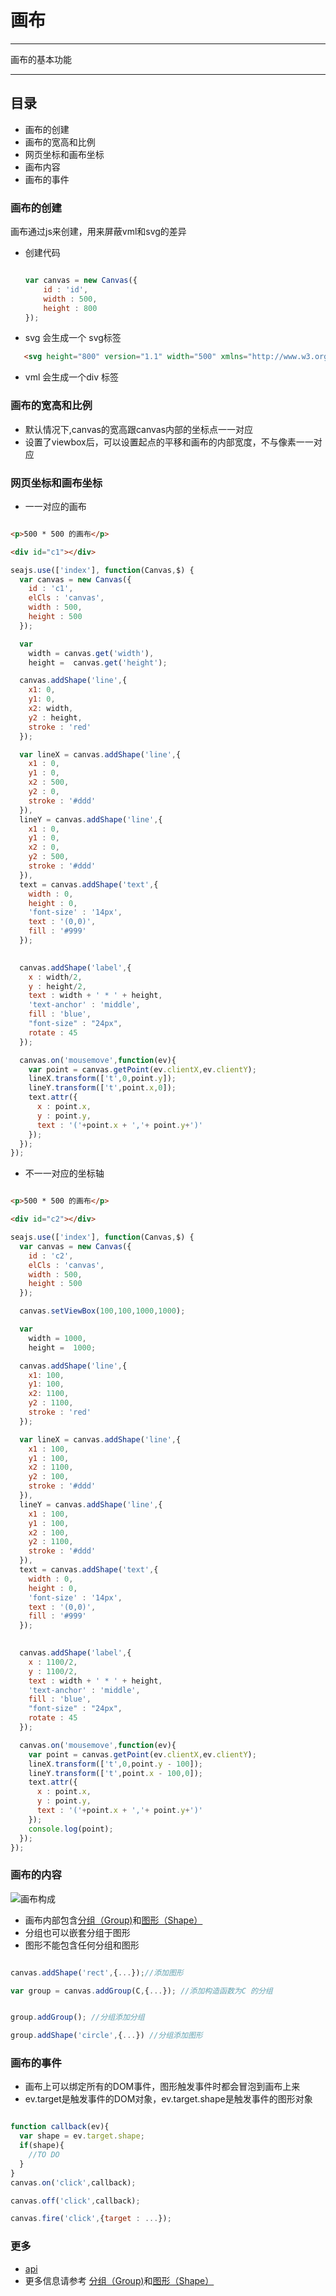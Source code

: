 # 画布

----

画布的基本功能

----

<style>
  
  .canvas{
    border : 1px solid #ededed;
  }
</style>

## 目录

 * 画布的创建
 * 画布的宽高和比例
 * 网页坐标和画布坐标
 * 画布内容
 * 画布的事件

### 画布的创建

 画布通过js来创建，用来屏蔽vml和svg的差异

 * 创建代码

    ```js

    var canvas = new Canvas({
        id : 'id',
        width : 500,
        height : 800
    });
    ```
 
 * svg 会生成一个 svg标签

 ```html 
    <svg height="800" version="1.1" width="500" xmlns="http://www.w3.org/2000/svg" style="overflow: hidden; position: relative;"></svg>
 ```

 * vml 会生成一个div 标签


### 画布的宽高和比例

 * 默认情况下,canvas的宽高跟canvas内部的坐标点一一对应
 * 设置了viewbox后，可以设置起点的平移和画布的内部宽度，不与像素一一对应

### 网页坐标和画布坐标

 * 一一对应的画布

````html

<p>500 * 500 的画布</p>

<div id="c1"></div>

````

````javascript
seajs.use(['index'], function(Canvas,$) {
  var canvas = new Canvas({
    id : 'c1',
    elCls : 'canvas',
    width : 500,
    height : 500
  });

  var 
    width = canvas.get('width'),
    height =  canvas.get('height');

  canvas.addShape('line',{
    x1: 0,
    y1: 0,
    x2: width,
    y2 : height,
    stroke : 'red'
  });

  var lineX = canvas.addShape('line',{
    x1 : 0,
    y1 : 0,
    x2 : 500,
    y2 : 0,
    stroke : '#ddd'
  }),
  lineY = canvas.addShape('line',{
    x1 : 0,
    y1 : 0,
    x2 : 0,
    y2 : 500,
    stroke : '#ddd'
  }),
  text = canvas.addShape('text',{
    width : 0,
    height : 0,
    'font-size' : '14px',
    text : '(0,0)',
    fill : '#999'
  });
  

  canvas.addShape('label',{
    x : width/2,
    y : height/2,
    text : width + ' * ' + height,
    'text-anchor' : 'middle',
    fill : 'blue',
    "font-size" : "24px",
    rotate : 45
  });

  canvas.on('mousemove',function(ev){
    var point = canvas.getPoint(ev.clientX,ev.clientY);
    lineX.transform(['t',0,point.y]);
    lineY.transform(['t',point.x,0]);
    text.attr({
      x : point.x,
      y : point.y,
      text : '('+point.x + ','+ point.y+')'
    });
  });
});

````

 
 * 不一一对应的坐标轴

````html

<p>500 * 500 的画布</p>

<div id="c2"></div>

````

````javascript
seajs.use(['index'], function(Canvas,$) {
  var canvas = new Canvas({
    id : 'c2',
    elCls : 'canvas',
    width : 500,
    height : 500
  });

  canvas.setViewBox(100,100,1000,1000);

  var 
    width = 1000,
    height =  1000;

  canvas.addShape('line',{
    x1: 100,
    y1: 100,
    x2: 1100,
    y2 : 1100,
    stroke : 'red'
  });

  var lineX = canvas.addShape('line',{
    x1 : 100,
    y1 : 100,
    x2 : 1100,
    y2 : 100,
    stroke : '#ddd'
  }),
  lineY = canvas.addShape('line',{
    x1 : 100,
    y1 : 100,
    x2 : 100,
    y2 : 1100,
    stroke : '#ddd'
  }),
  text = canvas.addShape('text',{
    width : 0,
    height : 0,
    'font-size' : '14px',
    text : '(0,0)',
    fill : '#999'
  });
  

  canvas.addShape('label',{
    x : 1100/2,
    y : 1100/2,
    text : width + ' * ' + height,
    'text-anchor' : 'middle',
    fill : 'blue',
    "font-size" : "24px",
    rotate : 45
  });

  canvas.on('mousemove',function(ev){
    var point = canvas.getPoint(ev.clientX,ev.clientY);
    lineX.transform(['t',0,point.y - 100]);
    lineY.transform(['t',point.x - 100,0]);
    text.attr({
      x : point.x,
      y : point.y,
      text : '('+point.x + ','+ point.y+')'
    });
    console.log(point);
  });
});

````

### 画布的内容

![画布构成](canvas.jpg)

 * 画布内部包含[分组（Group)](3-group.md)和[图形（Shape）](4-shape.md)
 * 分组也可以嵌套分组于图形
 * 图形不能包含任何分组和图形

```js

canvas.addShape('rect',{...});//添加图形

var group = canvas.addGroup(C,{...}); //添加构造函数为C 的分组


group.addGroup(); //分组添加分组

group.addShape('circle',{...}) //分组添加图形
```

### 画布的事件

  * 画布上可以绑定所有的DOM事件，图形触发事件时都会冒泡到画布上来
  * ev.target是触发事件的DOM对象，ev.target.shape是触发事件的图形对象

```js

function callback(ev){
  var shape = ev.target.shape;
  if(shape){
    //TO DO
  }
}
canvas.on('click',callback);

canvas.off('click',callback);

canvas.fire('click',{target : ...});

```

### 更多
  
 * [api](../#canvas)
 * 更多信息请参考 [分组（Group)](3-group.md)和[图形（Shape）](4-shape.md)






